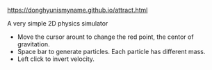 https://donghyunismyname.github.io/attract.html

A very simple 2D physics simulator

- Move the cursor arount to change the red point, the centor of gravitation.
- Space bar to generate particles. Each particle has different mass.
- Left click to invert velocity.
